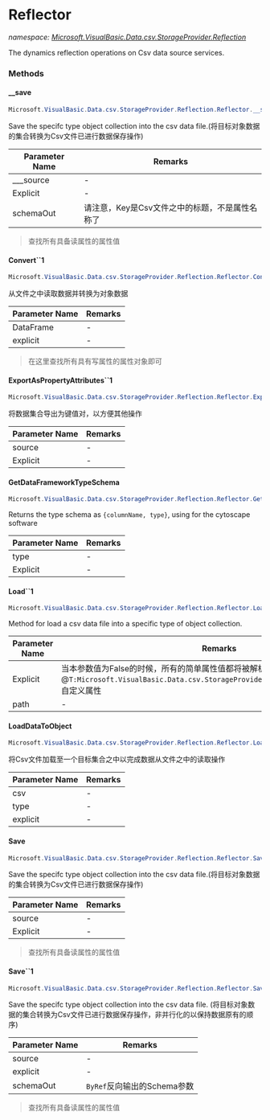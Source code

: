 ﻿# Reflector
_namespace: <a href="#" onClick="load('/docs/Microsoft.VisualBasic.Data.csv.StorageProvider.Reflection/index.md')">Microsoft.VisualBasic.Data.csv.StorageProvider.Reflection</a>_

The dynamics reflection operations on Csv data source services.



### Methods

#### __save
```csharp
Microsoft.VisualBasic.Data.csv.StorageProvider.Reflection.Reflector.__save(System.Collections.IEnumerable,System.Type,System.Boolean,System.String,System.Collections.Generic.Dictionary{System.String,System.String},System.Boolean,System.Collections.Generic.Dictionary{System.String,System.Type}@)
```
Save the specifc type object collection into the csv data file.(将目标对象数据的集合转换为Csv文件已进行数据保存操作)

|Parameter Name|Remarks|
|--------------|-------|
|___source|-|
|Explicit|-|
|schemaOut|请注意，Key是Csv文件之中的标题，不是属性名称了|

> 查找所有具备读属性的属性值

#### Convert``1
```csharp
Microsoft.VisualBasic.Data.csv.StorageProvider.Reflection.Reflector.Convert``1(Microsoft.VisualBasic.Data.csv.DocumentStream.DataFrame,System.Boolean)
```
从文件之中读取数据并转换为对象数据

|Parameter Name|Remarks|
|--------------|-------|
|DataFrame|-|
|explicit|-|

> 在这里查找所有具有写属性的属性对象即可

#### ExportAsPropertyAttributes``1
```csharp
Microsoft.VisualBasic.Data.csv.StorageProvider.Reflection.Reflector.ExportAsPropertyAttributes``1(System.Collections.Generic.IEnumerable{``0},System.Boolean)
```
将数据集合导出为键值对，以方便其他操作

|Parameter Name|Remarks|
|--------------|-------|
|source|-|
|Explicit|-|


#### GetDataFrameworkTypeSchema
```csharp
Microsoft.VisualBasic.Data.csv.StorageProvider.Reflection.Reflector.GetDataFrameworkTypeSchema(System.Type,System.Boolean)
```
Returns the type schema as ``{columnName, type}``, using for the cytoscape software

|Parameter Name|Remarks|
|--------------|-------|
|type|-|
|Explicit|-|


#### Load``1
```csharp
Microsoft.VisualBasic.Data.csv.StorageProvider.Reflection.Reflector.Load``1(System.String,System.Boolean,System.Text.Encoding,System.Boolean,System.Collections.Generic.Dictionary{System.String,System.String})
```
Method for load a csv data file into a specific type of object collection.

|Parameter Name|Remarks|
|--------------|-------|
|Explicit|当本参数值为False的时候，所有的简单属性值都将被解析出来，而忽略掉其是否带有@``T:Microsoft.VisualBasic.Data.csv.StorageProvider.Reflection.ColumnAttribute``自定义属性|
|path|-|


#### LoadDataToObject
```csharp
Microsoft.VisualBasic.Data.csv.StorageProvider.Reflection.Reflector.LoadDataToObject(Microsoft.VisualBasic.Data.csv.DocumentStream.DataFrame,System.Type,System.Boolean)
```
将Csv文件加载至一个目标集合之中以完成数据从文件之中的读取操作

|Parameter Name|Remarks|
|--------------|-------|
|csv|-|
|type|-|
|explicit|-|


#### Save
```csharp
Microsoft.VisualBasic.Data.csv.StorageProvider.Reflection.Reflector.Save(System.Collections.Generic.IEnumerable{System.Object},System.Boolean,System.Collections.Generic.Dictionary{System.String,System.String},System.Boolean)
```
Save the specifc type object collection into the csv data file.(将目标对象数据的集合转换为Csv文件已进行数据保存操作)

|Parameter Name|Remarks|
|--------------|-------|
|source|-|
|Explicit|-|

> 查找所有具备读属性的属性值

#### Save``1
```csharp
Microsoft.VisualBasic.Data.csv.StorageProvider.Reflection.Reflector.Save``1(System.Collections.Generic.IEnumerable{``0},System.Boolean,System.String,System.Collections.Generic.Dictionary{System.String,System.String},System.Boolean,System.Collections.Generic.Dictionary{System.String,System.Type}@)
```
Save the specifc type object collection into the csv data file.
 (将目标对象数据的集合转换为Csv文件已进行数据保存操作，非并行化的以保持数据原有的顺序)

|Parameter Name|Remarks|
|--------------|-------|
|source|-|
|explicit|-|
|schemaOut|``ByRef``反向输出的Schema参数|

> 查找所有具备读属性的属性值


